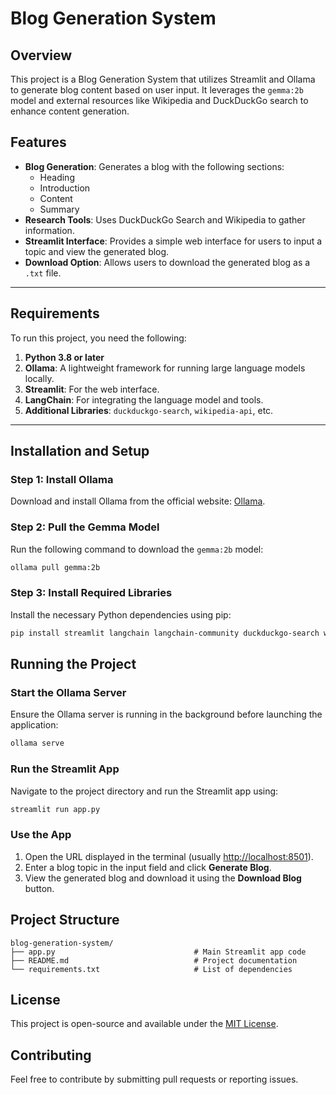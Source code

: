 # Blog Generation System

## Overview

This project is a Blog Generation System that utilizes Streamlit and Ollama to generate blog content based on user input. It leverages the `gemma:2b` model and external resources like Wikipedia and DuckDuckGo search to enhance content generation.


## **Features**
- **Blog Generation**: Generates a blog with the following sections:
  - Heading
  - Introduction
  - Content
  - Summary
- **Research Tools**: Uses DuckDuckGo Search and Wikipedia to gather information.
- **Streamlit Interface**: Provides a simple web interface for users to input a topic and view the generated blog.
- **Download Option**: Allows users to download the generated blog as a `.txt` file.

---

## **Requirements**
To run this project, you need the following:

1. **Python 3.8 or later**
2. **Ollama**: A lightweight framework for running large language models locally.
3. **Streamlit**: For the web interface.
4. **LangChain**: For integrating the language model and tools.
5. **Additional Libraries**: `duckduckgo-search`, `wikipedia-api`, etc.

---

## Installation and Setup

### Step 1: Install Ollama

Download and install Ollama from the official website: [Ollama](https://ollama.com/).

### Step 2: Pull the Gemma Model

Run the following command to download the `gemma:2b` model:

```bash
ollama pull gemma:2b
```

### Step 3: Install Required Libraries

Install the necessary Python dependencies using pip:

```bash
pip install streamlit langchain langchain-community duckduckgo-search wikipedia-api
```

## Running the Project

### Start the Ollama Server

Ensure the Ollama server is running in the background before launching the application:

```bash
ollama serve
```

### Run the Streamlit App

Navigate to the project directory and run the Streamlit app using:

```bash
streamlit run app.py
```

### Use the App

1. Open the URL displayed in the terminal (usually [http://localhost:8501](http://localhost:8501)).
2. Enter a blog topic in the input field and click **Generate Blog**.
3. View the generated blog and download it using the **Download Blog** button.

## Project Structure

```
blog-generation-system/
├── app.py                               # Main Streamlit app code
├── README.md                            # Project documentation
└── requirements.txt                     # List of dependencies
```

## License

This project is open-source and available under the [MIT License](LICENSE).

## Contributing

Feel free to contribute by submitting pull requests or reporting issues.

